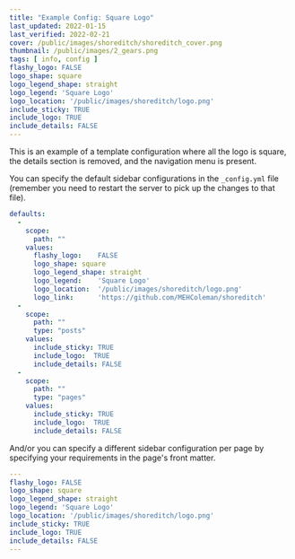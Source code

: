 ```yaml
---
title: "Example Config: Square Logo"
last_updated: 2022-01-15
last_verified: 2022-02-21
cover: /public/images/shoreditch/shoreditch_cover.png
thumbnail: /public/images/2_gears.png
tags: [ info, config ]
flashy_logo: FALSE
logo_shape: square
logo_legend_shape: straight
logo_legend: 'Square Logo'
logo_location: '/public/images/shoreditch/logo.png'
include_sticky: TRUE
include_logo: TRUE
include_details: FALSE
---
```


This is an example of a template configuration where all the logo is square, the
details section is removed, and the navigation menu is present.

You can specify the default sidebar configurations in the `_config.yml` file
(remember you need to restart the server to pick up the changes to that file).

~~~ yaml
defaults:
  -
    scope:
      path: ""
    values:
      flashy_logo:    FALSE
      logo_shape: square
      logo_legend_shape: straight
      logo_legend:    'Square Logo'
      logo_location:  '/public/images/shoreditch/logo.png'
      logo_link:      'https://github.com/MEHColeman/shoreditch'
  -
    scope:
      path: ""
      type: "posts"
    values:
      include_sticky: TRUE
      include_logo:  TRUE
      include_details: FALSE
  -
    scope:
      path: ""
      type: "pages"
    values:
      include_sticky: TRUE
      include_logo:  TRUE
      include_details: FALSE
~~~

And/or you can specify a different sidebar configuration per page by specifying
your requirements in the page's front matter.

~~~ yaml
---
flashy_logo: FALSE
logo_shape: square
logo_legend_shape: straight
logo_legend: 'Square Logo'
logo_location: '/public/images/shoreditch/logo.png'
include_sticky: TRUE
include_logo: TRUE
include_details: FALSE
---
~~~

